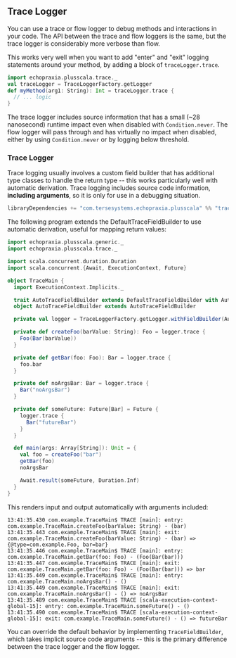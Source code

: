## Trace Logger

You can use a trace or flow logger to debug methods and interactions in your code.  The API between the trace and flow loggers is the same, but the trace logger is considerably more verbose than flow.

This works very well when you want to add "enter" and "exit" logging statements around your method, by adding a block of `traceLogger.trace`.

```scala
import echopraxia.plusscala.trace._
val traceLogger = TraceLoggerFactory.getLogger
def myMethod(arg1: String): Int = traceLogger.trace {
  // ... logic
}
```

The trace logger includes source information that has a small (~28 nanosecond) runtime impact even when disabled with `Condition.never`.  The flow logger will pass through and has virtually no impact when disabled, either by using `Condition.never` or by logging below threshold.

### Trace Logger

Trace logging usually involves a custom field builder that has additional type classes to handle the return type -- this works particularly well with automatic derivation.  Trace logging includes source code information, **including arguments**, so it is only for use in a debugging situation.

```scala
libraryDependencies += "com.tersesystems.echopraxia.plusscala" %% "trace-logger" % echopraxiaPlusScalaVersion
```

The following program extends the DefaultTraceFieldBuilder to use automatic derivation, useful for mapping return values:

```scala
import echopraxia.plusscala.generic._
import echopraxia.plusscala.trace._

import scala.concurrent.duration.Duration
import scala.concurrent.{Await, ExecutionContext, Future}

object TraceMain {
  import ExecutionContext.Implicits._

  trait AutoTraceFieldBuilder extends DefaultTraceFieldBuilder with AutoDerivation
  object AutoTraceFieldBuilder extends AutoTraceFieldBuilder

  private val logger = TraceLoggerFactory.getLogger.withFieldBuilder(AutoTraceFieldBuilder)

  private def createFoo(barValue: String): Foo = logger.trace {
    Foo(Bar(barValue))
  }

  private def getBar(foo: Foo): Bar = logger.trace {
    foo.bar
  }

  private def noArgsBar: Bar = logger.trace {
    Bar("noArgsBar")
  }

  private def someFuture: Future[Bar] = Future {
    logger.trace {
      Bar("futureBar")
    }
  }

  def main(args: Array[String]): Unit = {
    val foo = createFoo("bar")
    getBar(foo)
    noArgsBar

    Await.result(someFuture, Duration.Inf)
  }
}
```

This renders input and output automatically with arguments included:

```
13:41:35.430 com.example.TraceMain$ TRACE [main]: entry: com.example.TraceMain.createFoo(barValue: String) - (bar)
13:41:35.443 com.example.TraceMain$ TRACE [main]: exit: com.example.TraceMain.createFoo(barValue: String) - (bar) => {@type=com.example.Foo, bar=bar}
13:41:35.446 com.example.TraceMain$ TRACE [main]: entry: com.example.TraceMain.getBar(foo: Foo) - (Foo(Bar(bar)))
13:41:35.447 com.example.TraceMain$ TRACE [main]: exit: com.example.TraceMain.getBar(foo: Foo) - (Foo(Bar(bar))) => bar
13:41:35.449 com.example.TraceMain$ TRACE [main]: entry: com.example.TraceMain.noArgsBar() - ()
13:41:35.449 com.example.TraceMain$ TRACE [main]: exit: com.example.TraceMain.noArgsBar() - () => noArgsBar
13:41:35.489 com.example.TraceMain$ TRACE [scala-execution-context-global-15]: entry: com.example.TraceMain.someFuture() - ()
13:41:35.490 com.example.TraceMain$ TRACE [scala-execution-context-global-15]: exit: com.example.TraceMain.someFuture() - () => futureBar
```

You can override the default behavior by implementing `TraceFieldBuilder`, which takes implicit source code arguments -- this is the primary difference between the trace logger and the flow logger.
